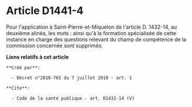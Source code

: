 # Article D1441-4

Pour l'application à Saint-Pierre-et-Miquelon de l'article D. 1432-14, au deuxième alinéa, les mots : ainsi qu'à la formation
spécialisée de cette instance en charge des questions relevant du champ de compétence de la commission concernée sont
supprimés.

**Liens relatifs à cet article**

	**Créé par**:

	  - Décret n°2010-765 du 7 juillet 2010 - art. 1

	**Cite**:

	  - Code de la santé publique - art. D1432-14 (V)
